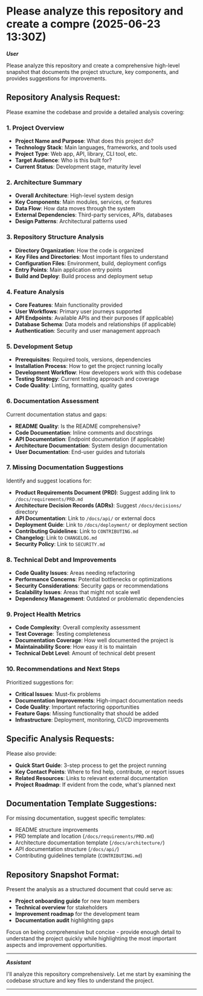<!-- Generated by SpecStory -->

# Please analyze this repository and create a compre (2025-06-23 13:30Z)

_**User**_

Please analyze this repository and create a comprehensive high-level snapshot that documents the project structure, key components, and provides suggestions for improvements.

## Repository Analysis Request:

Please examine the codebase and provide a detailed analysis covering:

### 1. Project Overview
- **Project Name and Purpose**: What does this project do?
- **Technology Stack**: Main languages, frameworks, and tools used
- **Project Type**: Web app, API, library, CLI tool, etc.
- **Target Audience**: Who is this built for?
- **Current Status**: Development stage, maturity level

### 2. Architecture Summary
- **Overall Architecture**: High-level system design
- **Key Components**: Main modules, services, or features
- **Data Flow**: How data moves through the system
- **External Dependencies**: Third-party services, APIs, databases
- **Design Patterns**: Architectural patterns used

### 3. Repository Structure Analysis
- **Directory Organization**: How the code is organized
- **Key Files and Directories**: Most important files to understand
- **Configuration Files**: Environment, build, deployment configs
- **Entry Points**: Main application entry points
- **Build and Deploy**: Build process and deployment setup

### 4. Feature Analysis
- **Core Features**: Main functionality provided
- **User Workflows**: Primary user journeys supported
- **API Endpoints**: Available APIs and their purposes (if applicable)
- **Database Schema**: Data models and relationships (if applicable)
- **Authentication**: Security and user management approach

### 5. Development Setup
- **Prerequisites**: Required tools, versions, dependencies
- **Installation Process**: How to get the project running locally
- **Development Workflow**: How developers work with this codebase
- **Testing Strategy**: Current testing approach and coverage
- **Code Quality**: Linting, formatting, quality gates

### 6. Documentation Assessment
Current documentation status and gaps:
- **README Quality**: Is the README comprehensive?
- **Code Documentation**: Inline comments and docstrings
- **API Documentation**: Endpoint documentation (if applicable)
- **Architecture Documentation**: System design documentation
- **User Documentation**: End-user guides and tutorials

### 7. Missing Documentation Suggestions
Identify and suggest locations for:
- **Product Requirements Document (PRD)**: Suggest adding link to `/docs/requirements/PRD.md`
- **Architecture Decision Records (ADRs)**: Suggest `/docs/decisions/` directory
- **API Documentation**: Link to `/docs/api/` or external docs
- **Deployment Guide**: Link to `/docs/deployment/` or deployment section
- **Contributing Guidelines**: Link to `CONTRIBUTING.md`
- **Changelog**: Link to `CHANGELOG.md`
- **Security Policy**: Link to `SECURITY.md`

### 8. Technical Debt and Improvements
- **Code Quality Issues**: Areas needing refactoring
- **Performance Concerns**: Potential bottlenecks or optimizations
- **Security Considerations**: Security gaps or recommendations
- **Scalability Issues**: Areas that might not scale well
- **Dependency Management**: Outdated or problematic dependencies

### 9. Project Health Metrics
- **Code Complexity**: Overall complexity assessment
- **Test Coverage**: Testing completeness
- **Documentation Coverage**: How well documented the project is
- **Maintainability Score**: How easy it is to maintain
- **Technical Debt Level**: Amount of technical debt present

### 10. Recommendations and Next Steps
Prioritized suggestions for:
- **Critical Issues**: Must-fix problems
- **Documentation Improvements**: High-impact documentation needs
- **Code Quality**: Important refactoring opportunities  
- **Feature Gaps**: Missing functionality that should be added
- **Infrastructure**: Deployment, monitoring, CI/CD improvements

## Specific Analysis Requests:

Please also provide:
- **Quick Start Guide**: 3-step process to get the project running
- **Key Contact Points**: Where to find help, contribute, or report issues
- **Related Resources**: Links to relevant external documentation
- **Project Roadmap**: If evident from the code, what's planned next

## Documentation Template Suggestions:

For missing documentation, suggest specific templates:
- README structure improvements
- PRD template and location (`/docs/requirements/PRD.md`)
- Architecture documentation template (`/docs/architecture/`)
- API documentation structure (`/docs/api/`)
- Contributing guidelines template (`CONTRIBUTING.md`)

## Repository Snapshot Format:

Present the analysis as a structured document that could serve as:
- **Project onboarding guide** for new team members
- **Technical overview** for stakeholders
- **Improvement roadmap** for the development team
- **Documentation audit** highlighting gaps

Focus on being comprehensive but concise - provide enough detail to understand the project quickly while highlighting the most important aspects and improvement opportunities.

---

_**Assistant**_

I'll analyze this repository comprehensively. Let me start by examining the codebase structure and key files to understand the project. 

---

